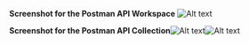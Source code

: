 **Screenshot for the Postman API Workspace**
![Alt text](https://cdn.discordapp.com/attachments/1016430940832153670/1098184483561291826/Screen_Shot_2023-04-19_at_09.52.59.png)

**Screenshot for the Postman API Collection**![Alt text](https://cdn.discordapp.com/attachments/866479096313806848/1098188678720929932/Screen_Shot_2023-04-19_at_10.09.37.png)![Alt text](https://cdn.discordapp.com/attachments/866479096313806848/1098188835764064347/Screen_Shot_2023-04-19_at_10.10.13.png)